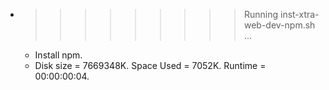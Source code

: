 * >>>>>>>>> Running inst-xtra-web-dev-npm.sh ...
  * Install npm.
  * Disk size = 7669348K. Space Used = 7052K. Runtime = 00:00:00:04.

